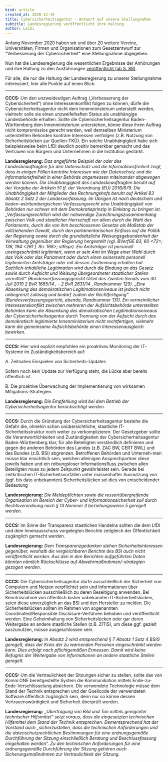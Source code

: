 ```yaml
---
kind: article
created_at: 2020-12-19
title: Cybersicherheitsagentur - Antwort auf unsere Stellungnahme
subtitle: Landesregierung veröffentlicht ihre Haltung
author: Leibi
---
```

Anfang November 2020 haben [wir](/2020-11-03-stellungnahme-cyberberagentur/) und über 20 weitere Vereine, Universitäten, Firmen und Organisationen zum Gesetzentwurf zur "Verbesserung der Cybersicherheit" eine Stellungnahme abgegeben.

Nun hat die Landesregierung die wesentlichen Ergebnisse der Anhörungen und ihre Haltung zu den Ausführungen [veröffentlicht (ab S. 89)](https://www.landtag-bw.de/files/live/sites/LTBW/files/dokumente/WP16/Drucksachen/9000/16_9490.pdf).

Für alle, die nur die Haltung der Landesregierung zu unserer Stellungnahme interessiert, hier alle Punkte auf einen Blick:
<!-- break -->

-----

**CCCS:** Um den unzweideutigen Auftrag („Verbesserung der Cybersicherheit“) ohne Interessenkonflikt folgen zu können, dürfe die Cybersicherheitsagentur nicht dem Innenministerium unterstellt werden, vielmehr solle sie einen unzweifelhaften Status als unabhängige Landesbehörde erhalten. Sollte die Cybersicherheitsagentur Baden-Württemberg dem Innenministerium unterstehen, könne diese ihren Auftrag nicht kompromisslos gerecht werden, weil demselben Ministerium unterstellten Behörden konträre Interessen verfolgen (z.B. Nutzung von Sicherheitslücken zur Quellen-TKÜ). Ein solche Unabhängigkeit habe sich beispielsweise beim LfDI deutlich positiv bemerkbar gemacht und das Vertrauen von Bürgern und Unternehmen in die Institution gestärkt.

**Landesregierung:** *Das angeführte Beispiel der oder des Landesbeauftragten für den Datenschutz und die Informationsfreiheit zeigt, dass in einigen Fällen konträre Interessen wie der Datenschutz und die Informationsfreiheit in einer Behörde angemessen miteinander abgewogen werden können. Die Unabhängigkeit des Landesbeauftragten beruht auf der Vorgabe der Artikeln 51 ff. der Verordnung (EU) 2016/679. Die Unabhängigkeit der Mitglieder des Rechnungshofs beruht auf Artikel 83 Absatz 2 Satz 2 der Landesverfassung. Im Übrigen ist nach deutschem und baden-württembergischem Verfassungsrecht eine Unabhängigkeit von Behörden nur schwer mit dem Demokratieprinzip in Einklang zu bringen ist. „Verfassungsrechtlich wird der notwendige Zurechnungszusammenhang zwischen Volk und staatlicher Herrschaft vor allem durch die Wahl des Parlaments, durch die von ihm beschlossenen Gesetze als Maßstab der vollziehenden Gewalt, durch den parlamentarischen Einfluss auf die Politik der Regierung sowie durch die grundsätzliche Weisungsgebundenheit der Verwaltung gegenüber der Regierung hergestellt (vgl. BVerfGE 83, 60 <72>; 136, 194 <261 f. Rn. 168>; stRspr). Ein Amtsträger ist personell uneingeschränkt legitimiert, wenn er sein Amt im Wege einer Wahl durch das Volk oder das Parlament oder durch einen seinerseits personell legitimierten Amtsträger oder mit dessen Zustimmung erhalten hat. Sachlich-inhaltliche Legitimation wird durch die Bindung an das Gesetz sowie durch Aufsicht und Weisung übergeordneter staatlicher Stellen vermittelt“ (Bundesverfassungsgericht Urteil des Zweiten Senats vom 30. Juli 2019  2 BvR 1685/14 , - 2 BvR 2631/14 , Randnummer 129). „Eine Absenkung des demokratischen Legitimationsniveaus ist jedoch nicht unbegrenzt zulässig und bedarf zudem der Rechtfertigung“ (Bundesverfassungsgericht, ebenda, Randnummer 131). Ein vermeintlicher Interessenskonflikt zwischen mehreren der Aufsichtsbehörde unterstellten Behörden kann die Absenkung des demokratischen Legitimationsniveaus der Cybersicherheitsagentur durch Trennung von der Aufsicht durch das demokratisch legitimierte Innenministerium nicht rechtfertigen, vielmehr kann die gemeinsame Aufsichtsbehörde einen Interessenausgleich bewirken.*

-----

**CCCS:** Hier wird explizit empfohlen ein proaktives Monitoring der IT-Systeme im Zuständigkeitsbereich auf:

A. Zeitnahes Einspielen von Sicherheits-Updates 

Sofern noch kein Update zur Verfügung steht, die Lücke aber bereits öffentlich ist.

B. Die proaktive Überwachung der Implementierung von wirksamen Mitigations-Strategien.

**Landesregierung:** *Die Empfehlung wird bei dem Betrieb der Cybersicherheitsagentur berücksichtigt werden.*

-----

**CCCS:** Durch die Gründung der Cybersicherheitsagentur bestehe die Gefahr die, ohnehin schon unübersichtliche, staatliche IT-Sicherheitsstruktur noch weiter zu verkomplizieren. Der Gesetzgeber sollte die Verantwortlichkeiten und Zuständigkeiten der Cybersicherheitsagentur Baden-Württemberg klar, für alle Beteiligten verständlich definieren und gegen die anderen Behörden des Landes (z.B. ZAC BW, CERT BWL) und des Bundes (z.B. BSI) abgrenzen. Betroffenen Behörden und Unterneh-men müsse klar ersichtlich sein, welchen alleinigen Ansprechpartner diese jeweils haben und ein reibungsloser Informationsfluss zwischen allen Beteiligten muss zu jedem Zeitpunkt gewährleistet sein. Gerade bei zeitkritischen IT-Sicherheitsvorfällen unter massenhafter Ausnutzung von (ggf. bis dato unbekannten) Sicherheitslücken sei dies von entscheidender Bedeutung

**Landesregierung:** *Die Meldepflichten sowie die ressortübergreifende Organisation im Bereich der Cyber- und Informationssicherheit soll durch Rechtsverordnung nach § 13 Nummer 3 beziehungsweise 5 geregelt werden.*

-----

**CCCS:** Im Sinne der Transparenz staatlichen Handelns sollten die dem LfDI und dem Innenausschuss vorgelegten Berichte zeitgleich der Öffentlichkeit zugänglich gemacht werden.

**Landesregierung:** *Dem Transparenzgedanken stehen Sicherheitsinteressen gegenüber, weshalb die vergleichbaren Berichte des BSI auch nicht veröffentlicht werden. Aus den in den Berichten aufgeführten Daten könnten nämlich Rückschlüsse auf Abwehrmaßnahmen/-strategien gezogen werden.*

-----

**CCCS:** Die Cybersicherheitsagentur dürfe ausschließlich der Sicherheit von Computern und Netzen verpflichtet sein und Informationen über Sicherheitslücken ausschließlich zu deren Beseitigung anwenden. Bei Kenntnisnahme von öffentlich bisher unbekannten IT-Sicherheitslücken, seien diese unverzüglich an das BSI und den Hersteller zu melden. Die Sicherheitslücken sollten im Rahmen von sogenannten Coordinated/Responsible Disclosure-Verfahren behoben und veröffentlicht werden. Eine Geheimhaltung von Sicherheitslücken oder gar deren Weitergabe an andere staatliche Stellen (z.B. ZITiS), um diese ggf. gezielt auszunutzen, müsse ausgeschlossen sein.

**Landesregierung:** *In Absatz 2 wird entsprechend § 7 Absatz 1 Satz 4 BSIG geregelt, dass der Kreis der zu warnenden Personen eingeschränkt werden kann. Dies erfolgt nach pflichtgemäßen Ermessen. Damit wird keine Befugnis der Weitergabe von Informationen an andere staatliche Stellen geregelt.*

-----

**CCCS:** Um die Vertraulichkeit der Sitzungen sicher zu stellen, sollte das von Komm.ONE bereitgestellte System die Kommunikation mittels Ende-zu-Ende-Verschlüsselung absichern. Die verwendete Technologie müsse dem Stand der Technik entsprechen und der Quellcode der verwendeten Software öffentlich zugänglich sein, denn nur so könne dessen Vertrauenswürdigkeit und Sicherheit überprüft werden.

**Landesregierung:** *„Übertragung von Bild und Ton mittels geeigneter technischer Hilfsmittel“ setzt voraus, dass die eingesetzten technischen Hilfsmittel dem Stand der Technik entsprechen. Dementsprechend hat der Vorstand auch „sicherzustellen, dass die technischen Anforderungen und die datenschutzrechtlichen Bestimmungen für eine ordnungsgemäße Durchführung der Sitzung einschließlich Beratung und Beschlussfassung eingehalten werden“. Zu den technischen Anforderungen für eine ordnungsgemäße Durchführung der Sitzung gehören auch Sicherungsmaßnahmen zur Vertraulichkeit der Sitzung.*

